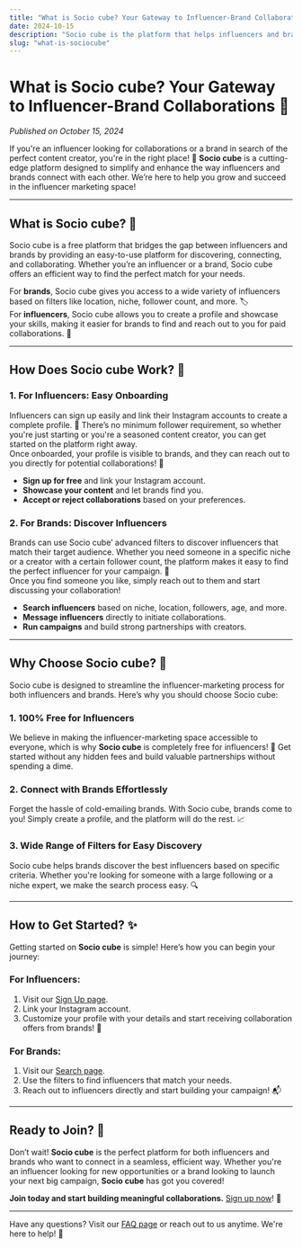 ```yaml
---
title: "What is Socio cube? Your Gateway to Influencer-Brand Collaborations 🤝"
date: 2024-10-15
description: "Socio cube is the platform that helps influencers and brands connect effortlessly. Learn how it works and how you can benefit!"
slug: "what-is-sociocube"
---
```


# What is Socio cube? Your Gateway to Influencer-Brand Collaborations 🤝

*Published on October 15, 2024*

If you're an influencer looking for collaborations or a brand in search of the perfect content creator, you're in the right place! 🌟 **Socio cube** is a cutting-edge platform designed to simplify and enhance the way influencers and brands connect with each other. We’re here to help you grow and succeed in the influencer marketing space!

---

## What is Socio cube? 🧐

Socio cube is a free platform that bridges the gap between influencers and brands by providing an easy-to-use platform for discovering, connecting, and collaborating. Whether you’re an influencer or a brand, Socio cube offers an efficient way to find the perfect match for your needs.

For **brands**, Socio cube gives you access to a wide variety of influencers based on filters like location, niche, follower count, and more. 🏷️  
For **influencers**, Socio cube allows you to create a profile and showcase your skills, making it easier for brands to find and reach out to you for paid collaborations. 💼

---

## How Does Socio cube Work? 🔄

### 1. For Influencers: Easy Onboarding
Influencers can sign up easily and link their Instagram accounts to create a complete profile. 🚀 There’s no minimum follower requirement, so whether you're just starting or you're a seasoned content creator, you can get started on the platform right away.  
Once onboarded, your profile is visible to brands, and they can reach out to you directly for potential collaborations! 🎯

- **Sign up for free** and link your Instagram account.
- **Showcase your content** and let brands find you.
- **Accept or reject collaborations** based on your preferences.

### 2. For Brands: Discover Influencers
Brands can use Socio cube’ advanced filters to discover influencers that match their target audience. Whether you need someone in a specific niche or a creator with a certain follower count, the platform makes it easy to find the perfect influencer for your campaign. 🎥  
Once you find someone you like, simply reach out to them and start discussing your collaboration!

- **Search influencers** based on niche, location, followers, age, and more.
- **Message influencers** directly to initiate collaborations.
- **Run campaigns** and build strong partnerships with creators.

---

## Why Choose Socio cube? 🌟

Socio cube is designed to streamline the influencer-marketing process for both influencers and brands. Here’s why you should choose Socio cube:

### 1. 100% Free for Influencers
We believe in making the influencer-marketing space accessible to everyone, which is why **Socio cube** is completely free for influencers! 🎉 Get started without any hidden fees and build valuable partnerships without spending a dime.

### 2. Connect with Brands Effortlessly
Forget the hassle of cold-emailing brands. With Socio cube, brands come to you! Simply create a profile, and the platform will do the rest. 📈

### 3. Wide Range of Filters for Easy Discovery
Socio cube helps brands discover the best influencers based on specific criteria. Whether you're looking for someone with a large following or a niche expert, we make the search process easy. 🔍

---

## How to Get Started? ✨

Getting started on **Socio cube** is simple! Here’s how you can begin your journey:

### For Influencers:
1. Visit our [Sign Up page](https://sociocube.com/register).
2. Link your Instagram account.
3. Customize your profile with your details and start receiving collaboration offers from brands! 📩

### For Brands:
1. Visit our [Search page](https://sociocube.com/search).
2. Use the filters to find influencers that match your needs.
3. Reach out to influencers directly and start building your campaign! 📬

---

## Ready to Join? 🚀

Don’t wait! **Socio cube** is the perfect platform for both influencers and brands who want to connect in a seamless, efficient way. Whether you're an influencer looking for new opportunities or a brand looking to launch your next big campaign, **Socio cube** has got you covered!

**Join today and start building meaningful collaborations.** [Sign up now](https://sociocube.com/register)! 🎯

---

Have any questions? Visit our [FAQ page](https://sociocube.com/faqs) or reach out to us anytime. We're here to help! 💬
